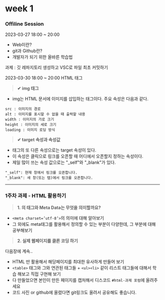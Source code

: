 # week 1 
### Offiline Session 

2023-03-27 18:00 ~ 20:00
- Web이란? 
- git과 Github란? 
- 개발자가 되기 위한 올바른 학습법

과제 : 깃 레파지토리 생성하고 VSC로 파일 최초 커밋하기   

2023-03-30 18:00 ~ 20:00
HTML 태그    

> **✔ img 태그**

- img는 HTML 문서에 이미지를 삽입하는 태그이다. 주요 속성은 다음과 같다.
```
src : 이미지의 경로
alt : 이미지를 표시할 수 없을 때 출력할 내용
width : 이미지의 가로 크기
height : 이미지의 세로 크기
loading : 이미지 로딩 방식
```

> **✔ target 속성과 속성값**    
- <a> 태그의 또 다른 속성으로는 target 속성이 있다. 
- 이 속성은 클릭으로 링크를 오픈할 때 어디에서 오픈할지 정하는 속성이다.
- 제일 많이 쓰는 속성 값으로는 "_self"와 "_blank"가 있다.

```
"_self": 현재 창에서 링크를 오픈합니다. 
"_blank": 새 창(또는 탭)에서 링크를 오픈합니다. 
```

---

### 1주차 과제 - HTML 활용하기 

> **1. <head>의 <meta> 태그와 Meta Data는 무엇을 의미할까요?**
- `<meta charset=’utf-8’>`의 의미에 대해 알아보기
- 그 외에도 meta태그를 활용해서 정의할 수 있는 부분이 다양한데, 그 부분에 대해 공부해보기

> **2. 실제 웹페이지를 클론 코딩 하기**   

다음장에 계속..    
- HTML 만 활용해서 해당페이지를 최대한 유사하게 만들어 보기
- `<table>` 태그와 그와 연관된 태그들 + `<ul><li>` 같이 리스트 태그들에 대해서 학습 해보고 직접 구현해 보기
- 다 만들었으면 본인이  만든 페이지를 캡처해서 디스코드 `#html-과제 포럼`에 올려주세요
- 코드 사진 or github에 올렸다면 git링크도 올려서 공유해도 좋습니다.

